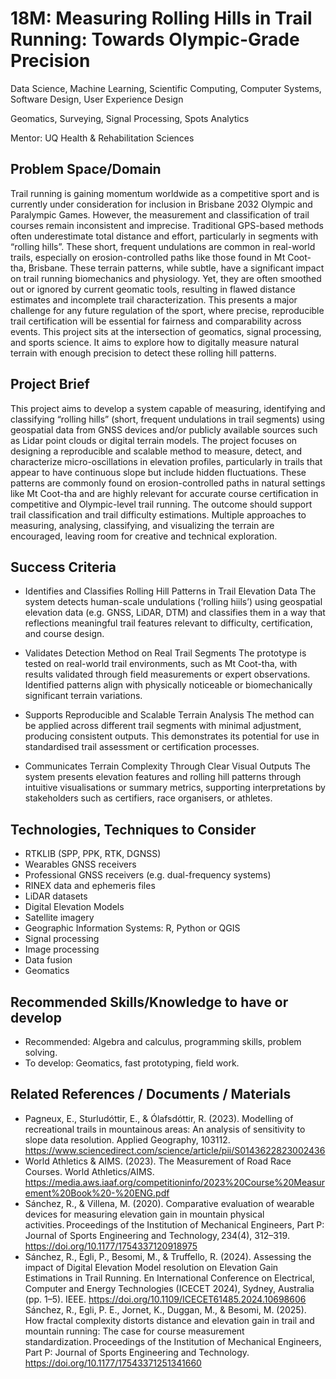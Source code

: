 # 18M: Measuring Rolling Hills in Trail Running: Towards Olympic-Grade Precision

Data Science, Machine Learning, Scientific Computing, Computer Systems, Software Design, User Experience Design

Geomatics, Surveying, Signal Processing, Spots Analytics

Mentor: UQ Health & Rehabilitation Sciences

## Problem Space/Domain
Trail running is gaining momentum worldwide as a competitive sport and is currently under consideration for inclusion in Brisbane 2032 Olympic and Paralympic Games. However, the measurement and classification of trail courses remain inconsistent and imprecise. Traditional GPS-based methods often underestimate total distance and effort, particularly in segments with “rolling hills”. These short, frequent undulations are common in real-world trails, especially on erosion-controlled paths like those found in Mt Coot-tha, Brisbane. These terrain patterns, while subtle, have a significant impact on trail running biomechanics and physiology. Yet, they are often smoothed out or ignored by current geomatic tools, resulting in flawed distance estimates and incomplete trail characterization. This presents a major challenge for any future regulation of the sport, where precise, reproducible trail certification will be essential for fairness and comparability across events. This project sits at the intersection of geomatics, signal processing, and sports science. It aims to explore how to digitally measure natural terrain with enough precision to detect these rolling hill patterns.

## Project Brief
This project aims to develop a system capable of measuring, identifying and classifying “rolling hills” (short, frequent undulations in trail segments) using geospatial data from GNSS devices and/or publicly available sources such as Lidar point clouds or digital terrain models. The project focuses on designing a reproducible and scalable method to measure, detect, and characterize micro-oscillations in elevation profiles, particularly in trails that appear to have continuous slope but include hidden fluctuations. These patterns are commonly found on erosion-controlled paths in natural settings like Mt Coot-tha and are highly relevant for accurate course certification in competitive and Olympic-level trail running. The outcome should support trail classification and trail difficulty estimations. Multiple approaches to measuring, analysing, classifying, and visualizing the terrain are encouraged, leaving room for creative and technical exploration.

## Success Criteria
- Identifies and Classifies Rolling Hill Patterns in Trail Elevation Data
The system detects human-scale undulations (‘rolling hiils’) using geospatial elevation data (e.g. GNSS, LiDAR, DTM) and classifies them in a way that reflections meaningful trail features relevant to difficulty, certification, and course design.

- Validates Detection Method on Real Trail Segments
The prototype is tested on real-world trail environments, such as Mt Coot-tha, with results validated through field measurements or expert observations. Identified patterns align with physically noticeable or biomechanically significant terrain variations.

- Supports Reproducible and Scalable Terrain Analysis
The method can be applied across different trail segments with minimal adjustment, producing consistent outputs. This demonstrates its potential for use in standardised trail assessment or certification processes.

- Communicates Terrain Complexity Through Clear Visual Outputs
The system presents elevation features and rolling hill patterns through intuitive visualisations or summary metrics, supporting interpretations by stakeholders such as certifiers, race organisers, or athletes.

## Technologies, Techniques to Consider
- RTKLIB (SPP, PPK, RTK, DGNSS)
- Wearables GNSS receivers
- Professional GNSS receivers (e.g. dual-frequency systems)
- RINEX data and ephemeris files
- LiDAR datasets
- Digital Elevation Models
- Satellite imagery
- Geographic Information Systems: R, Python or QGIS
- Signal processing
- Image processing
- Data fusion
- Geomatics

## Recommended Skills/Knowledge to have or develop
- Recommended: Algebra and calculus, programming skills, problem solving.
- To develop: Geomatics, fast prototyping, field work.

## Related References / Documents / Materials
- Pagneux, E., Sturludóttir, E., & Ólafsdóttir, R. (2023). Modelling of recreational trails in mountainous areas: An analysis of sensitivity to slope data resolution. Applied Geography, 103112. https://www.sciencedirect.com/science/article/pii/S0143622823002436
- World Athletics & AIMS. (2023). The Measurement of Road Race Courses. World Athletics/AIMS. https://media.aws.iaaf.org/competitioninfo/2023%20Course%20Measurement%20Book%20-%20ENG.pdf
- Sánchez, R., & Villena, M. (2020). Comparative evaluation of wearable devices for measuring elevation gain in mountain physical activities. Proceedings of the Institution of Mechanical Engineers, Part P: Journal of Sports Engineering and Technology, 234(4), 312–319. https://doi.org/10.1177/1754337120918975
- Sánchez, R., Egli, P., Besomi, M., & Truffello, R. (2024). Assessing the impact of Digital Elevation Model resolution on Elevation Gain Estimations in Trail Running. En International Conference on Electrical, Computer and Energy Technologies (ICECET 2024), Sydney, Australia (pp. 1–5). IEEE. https://doi.org/10.1109/ICECET61485.2024.10698606
Sánchez, R., Egli, P. E., Jornet, K., Duggan, M., & Besomi, M. (2025). How fractal complexity distorts distance and elevation gain in trail and mountain running: The case for course measurement standardization. Proceedings of the Institution of Mechanical Engineers, Part P: Journal of Sports Engineering and Technology. https://doi.org/10.1177/17543371251341660
